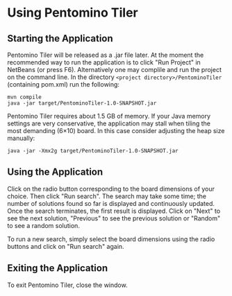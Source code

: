 # Using Pentomino Tiler

## Starting the Application

Pentomino Tiler will be released as a .jar file later. At the moment the recommended way to run the application is to click "Run Project" in NetBeans (or press F6). Alternatively one may complile and run the project on the command line. In the directory `<project directory>/PentominoTiler` (containing pom.xml) run the following:
```
mvn compile
java -jar target/PentominoTiler-1.0-SNAPSHOT.jar
```
Pentomino Tiler requires about 1.5 GB of memory. If your Java memory settings are very conservative, the application may stall when tiling the most demanding (6×10) board. In this case consider adjusting the heap size manually:
```
java -jar -Xmx2g target/PentominoTiler-1.0-SNAPSHOT.jar
```

## Using the Application

Click on the radio button corresponding to the board dimensions of your choice. Then click "Run search". The search may take some time; the number of solutions found so far is displayed and continuously updated. Once the search terminates, the first result is displayed. Click on "Next" to see the next solution, "Previous" to see the previous solution or "Random" to see a random solution.

To run a new search, simply select the board dimensions using the radio buttons and click on "Run search" again.

## Exiting the Application

To exit Pentomino Tiler, close the window.
